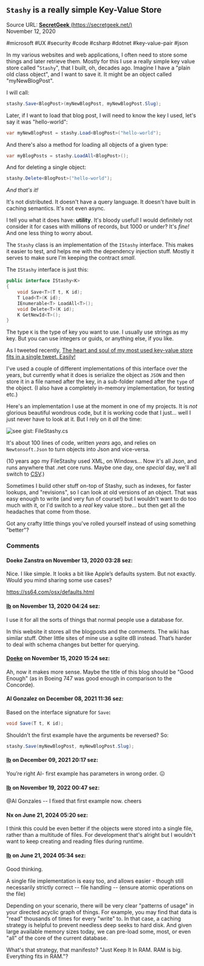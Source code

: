 ## `Stashy` is a really simple Key-Value Store

Source URL: [**SecretGeek** (https://secretgeek.net/)](https://secretgeek.net/stashy_gist) <br/>November 12, 2020

#microsoft #UX #security #code #csharp #dotnet #key-value-pair #json

In my various websites and web applications, I often need to store some things and later retrieve them. Mostly for this I use a really simple key value store called "`Stashy`", that I built, oh, decades ago. Imagine I have a "plain old class object", and I want to save it. It might be an object called "myNewBlogPost".

I will call:

```csharp
stashy.Save<BlogPost>(myNewBlogPost, myNewBlogPost.Slug);
```

Later, if I want to load that blog post, I will need to know the key I used, let's say it was "hello-world":

```csharp
var myNewBlogPost = stashy.Load<BlogPost>("hello-world");
```

And there's also a method for loading all objects of a given type:

```csharp
var myBlogPosts = stashy.LoadAll<BlogPost>();
```

And for deleting a single object:

```csharp
stashy.Delete<BlogPost>("hello-world");
```

_And that's it!_

It's not distributed. It doesn't have a query language. It doesn't have built in caching semantics. It's not even async.

I tell you what it does have: **utility**. It's bloody useful! I would definitely not consider it for cases with millions of records, but 1000 or under? It's _fine!_ And one less thing to worry about.

The `Stashy` class is an implementation of the `IStashy` interface. This makes it easier to test, and helps me with the dependency injection stuff. Mostly it serves to make sure I'm keeping the contract _small_.

The `IStashy` interface is just this:

```csharp
public interface IStashy<K>
{
    void Save<T>(T t, K id);
    T Load<T>(K id);
    IEnumerable<T> LoadAll<T>();
    void Delete<T>(K id);
    K GetNewId<T>();
}
```

The type `K` is the type of key you want to use. I usually use strings as my key. But you can use integers or guids, or anything else, if you like.

As I tweeted recently, [The heart and soul of my most used key-value store fits in a single tweet. Easily!](https://twitter.com/secretGeek/status/1327038572558393345?s=20)

I've used a couple of different implementations of this interface over the years, but currently what it does is serialize the object as `JSON` and then store it in a file named after the key, in a sub-folder named after the `type` of the object. (I also have a completely in-memory implementation, for testing etc.)

Here's an implementation I use at the moment in one of my projects. It is _not_ glorious beautiful wondrous code, but it is working code that I just... well I just never have to look at it. But I rely on it _all_ the time:

![see gist: FileStashy.cs](https://gist.github.com/secretGeek/1afc53356373cc4c790876adf6a356cf)

It's about 100 lines of code, written _years_ ago, and relies on `Newtonsoft.Json` to turn objects into Json and vice-versa.

(10 years ago my FileStashy used XML, on Windows... Now it's all Json, and runs anywhere that .net core runs. Maybe one day, one _special_ day, we'll all switch to [CSV](https://github.com/secretGeek/AwesomeCSV).)

Sometimes I build other stuff on-top of Stashy, such as indexes, for faster lookups, and "revisions", so I can look at old versions of an object. That was easy enough to write (and very fun of course!) but I wouldn't want to do too much with it, or I'd switch to a _real_ key value store... but then get all the headaches that come from those.

Got any crafty little things you've rolled yourself instead of using something "better"?

### Comments

#### Doeke Zanstra on November 13, 2020 03:28 sez:

Nice. I like simple. It looks a bit like Apple’s defaults system. But not exactly. Would you mind sharing some use cases?  
  
https://ss64.com/osx/defaults.html

#### [lb](https://secretgeek.net/) on November 13, 2020 04:24 sez:

I use it for all the sorts of things that normal people use a database for.  
  
In this website it stores all the blogposts and the comments. The wiki has similar stuff. Other little sites of mine use a sqlite dB instead. That’s harder to deal with schema changes but better for querying.

#### [Doeke](https://blog.zanstra.com/) on November 15, 2020 15:24 sez:

Ah, now it makes more sense. Maybe the title of this blog should be "Good Enough" (as in Boeing 747 was good enough in comparison to the Concorde).

#### Al Gonzalez on December 08, 2021 11:36 sez:

Based on the interface signature for `Save`**:** 

```csharp
void Save(T t, K id);
```  

Shouldn't the first example have the arguments be reversed? So:

```csharp
stashy.Save(myNewBlogPost, myNewBlogPost.Slug);
```

#### [lb](https://secretgeek.net/) on December 09, 2021 20:17 sez:

You’re right Al- first example has parameters in wrong order. 😖

#### [lb](https://secretgeek.net/) on November 19, 2022 00:47 sez:

@Al Gonzales -- I fixed that first example now. cheers

#### Nx on June 21, 2024 05:20 sez:

I think this could be even better if the objects were stored into a single file, rather than a multitude of files. For development that's alright but I wouldn't want to keep creating and reading files during runtime.

#### [lb](https://secretgeek.net/) on June 21, 2024 05:34 sez:

Good thinking.  
  
A single file implementation is easy too, and allows easier - though still necessarily strictly correct -- file handling -- (ensure atomic operations on the file)  
  
Depending on your scenario, there will be very clear "patterns of usage" in your directed acyclic graph of things. For example, you may find that data is "read" thousands of times for every "write" to. In that case, a caching strategy is helpful to prevent needless deep seeks to hard disk. And given large available memory sizes today, we can pre-load some, most, or even "all" of the core of the current database.  
  
What's that strategy, that manifesto? "Just Keep It In RAM. RAM is big. Everything fits in RAM."?